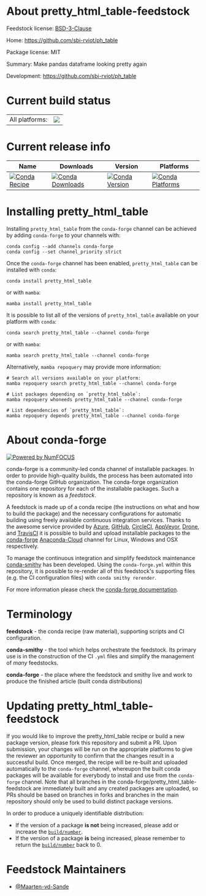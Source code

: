 About pretty_html_table-feedstock
=================================

Feedstock license: [BSD-3-Clause](https://github.com/conda-forge/pretty_html_table-feedstock/blob/main/LICENSE.txt)

Home: https://github.com/sbi-rviot/ph_table

Package license: MIT

Summary: Make pandas dataframe looking pretty again

Development: https://github.com/sbi-rviot/ph_table

Current build status
====================


<table><tr><td>All platforms:</td>
    <td>
      <a href="https://dev.azure.com/conda-forge/feedstock-builds/_build/latest?definitionId=9961&branchName=main">
        <img src="https://dev.azure.com/conda-forge/feedstock-builds/_apis/build/status/pretty_html_table-feedstock?branchName=main">
      </a>
    </td>
  </tr>
</table>

Current release info
====================

| Name | Downloads | Version | Platforms |
| --- | --- | --- | --- |
| [![Conda Recipe](https://img.shields.io/badge/recipe-pretty_html_table-green.svg)](https://anaconda.org/conda-forge/pretty_html_table) | [![Conda Downloads](https://img.shields.io/conda/dn/conda-forge/pretty_html_table.svg)](https://anaconda.org/conda-forge/pretty_html_table) | [![Conda Version](https://img.shields.io/conda/vn/conda-forge/pretty_html_table.svg)](https://anaconda.org/conda-forge/pretty_html_table) | [![Conda Platforms](https://img.shields.io/conda/pn/conda-forge/pretty_html_table.svg)](https://anaconda.org/conda-forge/pretty_html_table) |

Installing pretty_html_table
============================

Installing `pretty_html_table` from the `conda-forge` channel can be achieved by adding `conda-forge` to your channels with:

```
conda config --add channels conda-forge
conda config --set channel_priority strict
```

Once the `conda-forge` channel has been enabled, `pretty_html_table` can be installed with `conda`:

```
conda install pretty_html_table
```

or with `mamba`:

```
mamba install pretty_html_table
```

It is possible to list all of the versions of `pretty_html_table` available on your platform with `conda`:

```
conda search pretty_html_table --channel conda-forge
```

or with `mamba`:

```
mamba search pretty_html_table --channel conda-forge
```

Alternatively, `mamba repoquery` may provide more information:

```
# Search all versions available on your platform:
mamba repoquery search pretty_html_table --channel conda-forge

# List packages depending on `pretty_html_table`:
mamba repoquery whoneeds pretty_html_table --channel conda-forge

# List dependencies of `pretty_html_table`:
mamba repoquery depends pretty_html_table --channel conda-forge
```


About conda-forge
=================

[![Powered by
NumFOCUS](https://img.shields.io/badge/powered%20by-NumFOCUS-orange.svg?style=flat&colorA=E1523D&colorB=007D8A)](https://numfocus.org)

conda-forge is a community-led conda channel of installable packages.
In order to provide high-quality builds, the process has been automated into the
conda-forge GitHub organization. The conda-forge organization contains one repository
for each of the installable packages. Such a repository is known as a *feedstock*.

A feedstock is made up of a conda recipe (the instructions on what and how to build
the package) and the necessary configurations for automatic building using freely
available continuous integration services. Thanks to the awesome service provided by
[Azure](https://azure.microsoft.com/en-us/services/devops/), [GitHub](https://github.com/),
[CircleCI](https://circleci.com/), [AppVeyor](https://www.appveyor.com/),
[Drone](https://cloud.drone.io/welcome), and [TravisCI](https://travis-ci.com/)
it is possible to build and upload installable packages to the
[conda-forge](https://anaconda.org/conda-forge) [Anaconda-Cloud](https://anaconda.org/)
channel for Linux, Windows and OSX respectively.

To manage the continuous integration and simplify feedstock maintenance
[conda-smithy](https://github.com/conda-forge/conda-smithy) has been developed.
Using the ``conda-forge.yml`` within this repository, it is possible to re-render all of
this feedstock's supporting files (e.g. the CI configuration files) with ``conda smithy rerender``.

For more information please check the [conda-forge documentation](https://conda-forge.org/docs/).

Terminology
===========

**feedstock** - the conda recipe (raw material), supporting scripts and CI configuration.

**conda-smithy** - the tool which helps orchestrate the feedstock.
                   Its primary use is in the construction of the CI ``.yml`` files
                   and simplify the management of *many* feedstocks.

**conda-forge** - the place where the feedstock and smithy live and work to
                  produce the finished article (built conda distributions)


Updating pretty_html_table-feedstock
====================================

If you would like to improve the pretty_html_table recipe or build a new
package version, please fork this repository and submit a PR. Upon submission,
your changes will be run on the appropriate platforms to give the reviewer an
opportunity to confirm that the changes result in a successful build. Once
merged, the recipe will be re-built and uploaded automatically to the
`conda-forge` channel, whereupon the built conda packages will be available for
everybody to install and use from the `conda-forge` channel.
Note that all branches in the conda-forge/pretty_html_table-feedstock are
immediately built and any created packages are uploaded, so PRs should be based
on branches in forks and branches in the main repository should only be used to
build distinct package versions.

In order to produce a uniquely identifiable distribution:
 * If the version of a package **is not** being increased, please add or increase
   the [``build/number``](https://docs.conda.io/projects/conda-build/en/latest/resources/define-metadata.html#build-number-and-string).
 * If the version of a package **is** being increased, please remember to return
   the [``build/number``](https://docs.conda.io/projects/conda-build/en/latest/resources/define-metadata.html#build-number-and-string)
   back to 0.

Feedstock Maintainers
=====================

* [@Maarten-vd-Sande](https://github.com/Maarten-vd-Sande/)

